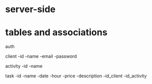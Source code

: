 # server-side 

# tables and associations

auth

client
-id
-name
-email
-password

activity
-id
-name

task
-id
-name
-date
-hour
-price
-description
-id_client
-id_activity